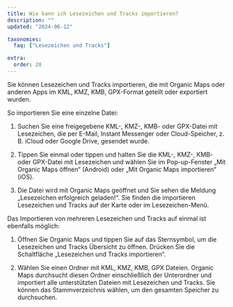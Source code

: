 ```yaml
---
title: Wie kann ich Lesezeichen und Tracks importieren?
description: ""
updated: "2024-06-12"

taxonomies:
  faq: ["Lesezeichen und Tracks"]

extra:
  order: 20
---
```


Sie können Lesezeichen und Tracks importieren, die mit Organic Maps oder anderen Apps im KML, KMZ, KMB, GPX-Format geteilt oder exportiert wurden.

So importieren Sie eine einzelne Datei:

1. Suchen Sie eine freigegebene KML-, KMZ-, KMB- oder GPX-Datei mit Lesezeichen, die per E-Mail, Instant Messenger oder Cloud-Speicher, z. B. iCloud oder Google Drive, gesendet wurde.

2. Tippen Sie einmal oder tippen und halten Sie die KML-, KMZ-, KMB- oder GPX-Datei mit Lesezeichen und wählen Sie im Pop-up-Fenster „Mit Organic Maps öffnen“ (Android) oder „Mit Organic Maps importieren“ (iOS).

3. Die Datei wird mit Organic Maps geöffnet und Sie sehen die Meldung „Lesezeichen erfolgreich geladen!“. Sie finden die importieren Lesezeichen und Tracks auf der Karte oder im Lesezeichen-Menü.

Das Importieren von mehreren Lesezeichen und Tracks auf einmal ist ebenfalls möglich:

1. Öffnen Sie Organic Maps und tippen Sie auf das Sternsymbol, um die Lesezeichen und Tracks Übersicht zu öffnen. Drücken Sie die Schaltfläche „Lesezeichen und Tracks importieren“.

2. Wählen Sie einen Ordner mit KML, KMZ, KMB, GPX Dateien. Organic Maps durchsucht diesen Ordner einschließlich der Unterordner und importiert alle unterstützten Dateien mit Lesezeichen und Tracks. Sie können das Stammverzeichnis wählen, um den gesamten Speicher zu durchsuchen.
